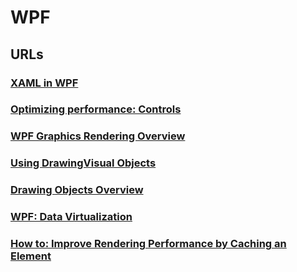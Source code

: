 # WPF

## URLs

### [XAML in WPF](https://docs.microsoft.com/en-us/dotnet/desktop/wpf/advanced/xaml-in-wpf?view=netframeworkdesktop-4.8)

### [Optimizing performance: Controls](https://docs.microsoft.com/en-us/dotnet/desktop/wpf/advanced/optimizing-performance-controls?view=netframeworkdesktop-4.8)

### [WPF Graphics Rendering Overview](https://docs.microsoft.com/en-us/dotnet/desktop/wpf/graphics-multimedia/wpf-graphics-rendering-overview?view=netframeworkdesktop-4.8)
### [Using DrawingVisual Objects](https://docs.microsoft.com/en-us/dotnet/desktop/wpf/graphics-multimedia/using-drawingvisual-objects?view=netframeworkdesktop-4.8)

### [Drawing Objects Overview](https://docs.microsoft.com/en-us/dotnet/desktop/wpf/graphics-multimedia/drawing-objects-overview?view=netframeworkdesktop-4.8)

### [WPF: Data Virtualization](https://www.codeproject.com/Articles/34405/WPF-Data-Virtualization)

### [How to: Improve Rendering Performance by Caching an Element](https://docs.microsoft.com/en-us/dotnet/desktop/wpf/graphics-multimedia/how-to-improve-rendering-performance-by-caching-an-element?view=netframeworkdesktop-4.8)

